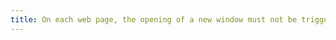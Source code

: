 ```yaml
---
title: On each web page, the opening of a new window must not be triggered without user action. Is this rule respected?
---
```

